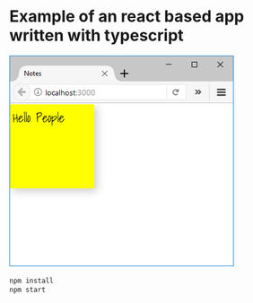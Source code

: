 # Example of an react based app written with typescript

![Sticky notes](sticky-notes.png)

```shell
npm install
npm start
```
